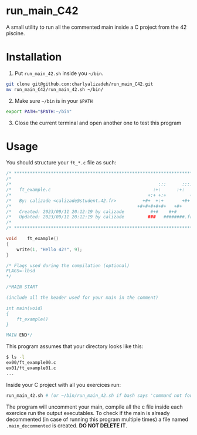 # run_main_C42

A small utility to run all the commented main inside a C project from the 42 piscine.

# Installation

1. Put `run_main_42.sh` inside you `~/bin`.
```bash
git clone git@github.com:charlyalizadeh/run_main_C42.git
mv run_main_C42/run_main_42.sh ~/bin/
```
2. Make sure `~/bin` is in your `$PATH`
```bash
export PATH="$PATH:~/bin"
```
3. Close the current terminal and open another one to test this program

# Usage


You should structure your `ft_*.c` file as such:

```c
/* ************************************************************************** */
/*                                                                            */
/*                                                        :::      ::::::::   */
/*   ft_example.c                                       :+:      :+:    :+:   */
/*                                                    +:+ +:+         +:+     */
/*   By: calizade <calizade@student.42.fr>          +#+  +:+       +#+        */
/*                                                +#+#+#+#+#+   +#+           */
/*   Created: 2023/09/11 20:12:19 by calizade          #+#    #+#             */
/*   Updated: 2023/09/11 20:12:19 by calizade         ###   ########.fr       */
/*                                                                            */
/* ************************************************************************** */

void	ft_example()
{
	write(1, "Hello 42!", 9);
}

/* Flags used during the compilation (optional)
FLAGS=-lbsd
*/

/*MAIN START

(include all the header used for your main in the comment)

int main(void)
{
	ft_example()
}

MAIN END*/
```

This program assumes that your directory looks like this:

```bash
$ ls -l
ex00/ft_example00.c
ex01/ft_example01.c
...
```

Inside your C project with all you exercices run:
```bash
run_main_42.sh # (or ~/bin/run_main_42.sh if bash says 'command not found')
```



The program will uncomment your main, compile all the c file inside each exercice run the output executables.
To check if the main is already decommented (in case of running this program multiple times) a file named `.main_decommented` is created. **DO NOT DELETE IT**.
